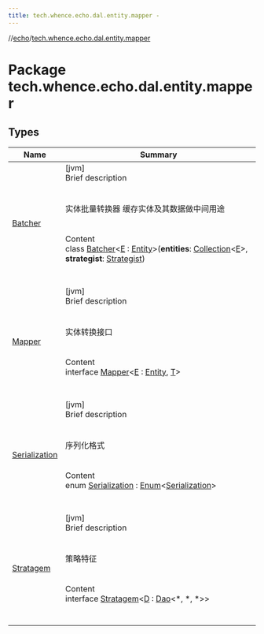 ```yaml
---
title: tech.whence.echo.dal.entity.mapper -
---
```

//[echo](../index.md)/[tech.whence.echo.dal.entity.mapper](index.md)



# Package tech.whence.echo.dal.entity.mapper  


## Types  
  
|  Name|  Summary| 
|---|---|
| [Batcher](-batcher/index.md)| [jvm]  <br>Brief description  <br><br><br>实体批量转换器 缓存实体及其数据做中间用途<br><br>  <br>Content  <br>class [Batcher](-batcher/index.md)<[E](-batcher/index.md) : [Entity](../tech.whence.echo.dal.entity/-entity/index.md)>(**entities**: [Collection](https://kotlinlang.org/api/latest/jvm/stdlib/kotlin.collections/-collection/index.html)<[E](-batcher/index.md)>, **strategist**: [Strategist](../tech.whence.echo.strategy/-strategist/index.md))  <br><br><br>
| [Mapper](-mapper/index.md)| [jvm]  <br>Brief description  <br><br><br>实体转换接口<br><br>  <br>Content  <br>interface [Mapper](-mapper/index.md)<[E](-mapper/index.md) : [Entity](../tech.whence.echo.dal.entity/-entity/index.md), [T](-mapper/index.md)>  <br><br><br>
| [Serialization](-serialization/index.md)| [jvm]  <br>Brief description  <br><br><br>序列化格式<br><br>  <br>Content  <br>enum [Serialization](-serialization/index.md) : [Enum](https://kotlinlang.org/api/latest/jvm/stdlib/kotlin/-enum/index.html)<[Serialization](-serialization/index.md)>   <br><br><br>
| [Stratagem](-stratagem/index.md)| [jvm]  <br>Brief description  <br><br><br>策略特征<br><br>  <br>Content  <br>interface [Stratagem](-stratagem/index.md)<[D](-stratagem/index.md) : [Dao](../tech.whence.echo.dal.dao/-dao/index.md)<*, *, *>>  <br><br><br>

